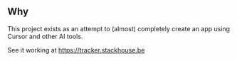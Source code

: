 ## Why

This project exists as an attempt to (almost) completely create an app using Cursor and other AI tools.

See it working at https://tracker.stackhouse.be
